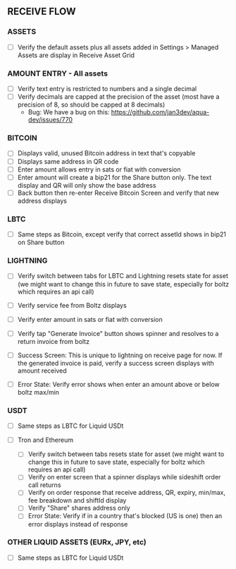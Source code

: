## RECEIVE FLOW

### ASSETS
- [ ] Verify the default assets plus all assets added in Settings > Managed Assets are display in Receive Asset Grid


### AMOUNT ENTRY - All assets
- [ ] Verify text entry is restricted to numbers and a single decimal
- [ ] Verify decimals are capped at the precision of the asset (most have a precision of 8, so should be capped at 8 decimals)
    - Bug: We have a bug on this: https://github.com/jan3dev/aqua-dev/issues/770


### BITCOIN
- [ ] Displays valid, unused Bitcoin address in text that's copyable
- [ ] Displays same address in QR code
- [ ] Enter amount allows entry in sats or fiat with conversion
- [ ] Enter amount will create a bip21 for the Share button only. The text display and QR will only show the base address
- [ ] Back button then re-enter Receive Bitcoin Screen and verify that new address displays

### LBTC
- [ ] Same steps as Bitcoin, except verify that correct assetId shows in bip21 on Share button
  
### LIGHTNING
- [ ] Verify switch between tabs for LBTC and Lightning resets state for asset (we might want to change this in future to save state, especially for boltz which requires an api call)
- [ ] Verify service fee from Boltz displays
- [ ] Verify enter amount in sats or fiat with conversion
- [ ] Verify tap "Generate Invoice" button shows spinner and resolves to a return invoice from boltz
- [ ] Success Screen: This is unique to lightning on receive page for now. If the generated invoice is paid, verify a success screen displays with amount received
- [ ] Error State: Verify error shows when enter an amount above or below boltz max/min


### USDT
- [ ] Same steps as LBTC for Liquid USDt

- [ ] Tron and Ethereum
  - [ ] Verify switch between tabs resets state for asset (we might want to change this in future to save state, especially for boltz which requires an api call)
  - [ ] Verify on enter screen that a spinner displays while sideshift order call returns
  - [ ] Verify on order response that receive address, QR, expiry, min/max, fee breakdown and shiftId display
  - [ ] Verify "Share" shares address only
  - [ ] Error State: Verify if in a country that's blocked (US is one) then an error displays instead of response

### OTHER LIQUID ASSETS (EURx, JPY, etc)
- [ ] Same steps as LBTC for Liquid USDt
